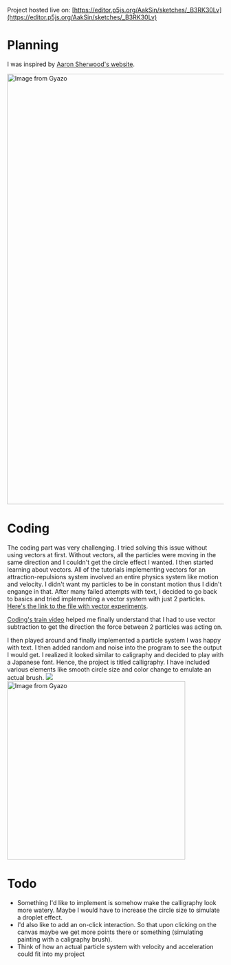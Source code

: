 Project hosted live on: [https://editor.p5js.org/AakSin/sketches/_B3RK30Lv](https://editor.p5js.org/AakSin/sketches/_B3RK30Lv)

# Planning

I was inspired by [Aaron Sherwood's website](https://aaron-sherwood.com/). 

<a href="https://gyazo.com/1cc605d867d512a753e10f4f7a0ace4d"><img src="https://i.gyazo.com/1cc605d867d512a753e10f4f7a0ace4d.gif" alt="Image from Gyazo" width="1000"/></a>

# Coding

The coding part was very challenging. I tried solving this issue without using vectors at first. Without vectors, all the particles were moving in the same direction and 
I couldn't get the circle effect I wanted. I then started learning about vectors. All of the tutorials implementing vectors for an attraction-repulsions system involved an 
entire physics system like motion and velocity. I didn't want my particles to be in constant motion thus I didn't engange in that. After many failed attempts with text, I 
decided to go back to basics and tried implementing a vector system with just 2 particles. [Here's the link to the file with vector experiments](https://editor.p5js.org/AakSin/sketches/PW2UD2yys).

[Coding's train video](https://www.youtube.com/watch?v=OAcXnzRNiCY) helped me finally understand that I had to use vector subtraction to get the direction the force between 2 particles was acting on.

I then played around and finally implemented a particle system I was happy with text. I then added random and noise into the program to see the output I would get. I realized it
looked similar to caligraphy and decided to play with a Japanese font. Hence, the project is titled calligraphy. I have included various elements like smooth circle size and color change to emulate an actual brush.
<img src="https://i.imgur.com/sTze9FA.png">
<a href="https://gyazo.com/7a099d408aef89c93ff3263e02bfd833"><img src="https://i.gyazo.com/7a099d408aef89c93ff3263e02bfd833.gif" alt="Image from Gyazo" width="414"/></a>
# Todo

- Something I'd like to implement is somehow make the calligraphy look more watery. Maybe I would have to increase the circle size to simulate a droplet effect.
- I'd also like to add an on-click interaction. So that upon clicking on the canvas maybe we get more points there or something (simulating painting with a caligraphy brush).
- Think of how an actual particle system with velocity and acceleration could fit into my project
